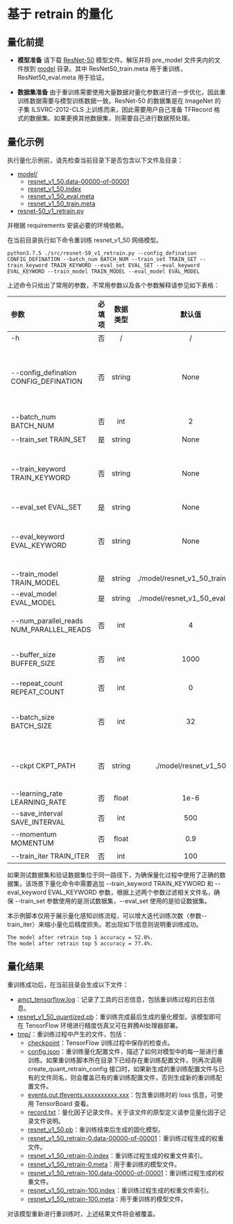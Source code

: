 # 基于 retrain 的量化

## 量化前提

+ **模型准备**
请下载
[ResNet-50](https://modelzoo-train-atc.obs.cn-north-4.myhuaweicloud.com/003_Atc_Models/AE/ATC%20Model/resnet-50_v1_retrain/pre_model.zip)
模型文件。解压并将 pre_model 文件夹内的文件放到 [model](./model/) 目录。其中
ResNet50_train.meta 用于重训练，ResNet50_eval.meta 用于验证。

+ **数据集准备**
由于重训练需要使用大量数据对量化参数进行进一步优化，因此重训练数据需要与模型训练数据一致。ResNet-50 的数据集是在 ImageNet 的子集 ILSVRC-2012-CLS 上训练而来，因此需要用户自己准备 TFRecord 格式的数据集。如果更换其他数据集，则需要自己进行数据预处理。

## 量化示例

执行量化示例前，请先检查当前目录下是否包含以下文件及目录：

+ [model/](./model/)
  + [resnet_v1_50.data-00000-of-00001](./model/resnet_v1_50.data-00000-of-00001)
  + [resnet_v1_50.index](./model/resnet_v1_50.index)
  + [resnet_v1_50_eval.meta](./model/resnet_v1_50_eval.meta)
  + [resnet_v1_50_train.meta](./model/resnet_v1_50_train.meta)
+ [resnet-50_v1_retrain.py](./src/resnet-50_v1_retrain.py)

并根据 requirements 安装必要的环境依赖。

在当前目录执行如下命令重训练 resnet_v1_50 网络模型。

```none
python3.7.5 ./src/resnet-50_v1_retrain.py --config_defination CONFIG_DEFINATION --batch_num BATCH_NUM --train_set TRAIN_SET --train_keyword TRAIN_KEYWORD --eval_set EVAL_SET --eval_keyword EVAL_KEYWORD --train_model TRAIN_MODEL --eval_model EVAL_MODEL
```

上述命令只给出了常用的参数，不常用参数以及各个参数解释请参见如下表格：

| 参数 | 必填项 | 数据类型 | 默认值 | 参数解释 |
| :-- | :-: | :-: | :-: | :-- |
| -h | 否 | / | / | 显示帮助信息。 |
| --config_defination CONFIG_DEFINATION | 否 | string | None | 量化的简易配置文件路径。可使用 './src/sample.cfg'，ResNet网络样例首尾层INT8，中间层INT4量化配置。|
| --batch_num BATCH_NUM | 否 | int| 2 | retrain 量化推理阶段的 batch 数。 |
| --train_set TRAIN_SET | 是 | string | None | 测试数据集路径。 |
| --train_keyword TRAIN_KEYWORD | 否 | string | None | 用于筛选训练集路径下包含该关键词的文件，若未定义，则默认训练集路径下所有文件作为训练集。 |
| --eval_set EVAL_SET | 是 | string | None | 验证数据集路径。 |
| --eval_keyword EVAL_KEYWORD | 否 | string | None | 用于筛选训练集路径下包含该关键词的文件，若未定义，则默认验证集路径下所有文件作为验证集。 |
| --train_model TRAIN_MODEL | 是 | string | ./model/resnet_v1_50_train.meta | 训练用模型路径。 |
| --eval_model EVAL_MODEL | 是 | string | ./model/resnet_v1_50_eval.meta | 验证模型路径。 |
| --num_parallel_reads NUM_PARALLEL_READS | 否 | int | 4 | 用于读取数据集的线程数，根据硬件运算能力酌情调整。 |
| --buffer_size BUFFER_SIZE | 否 | int | 1000 | 数据集乱序的缓存大小，根据内存空间酌情调整。 |
| --repeat_count REPEAT_COUNT | 否 | int | 0 | 数据集重复次数，若为0则无限循环。 |
| --batch_size BATCH_SIZE | 否 | int | 32 | TensorFlow 运行一次所使用的样本数量，根据内存或显存大小酌情调整。 |
| --ckpt CKPT_PATH | 否 | string | ./model/resnet_v1_50 | ResNet-50 V1 模型的官方权重 checkpoint 文件路径。 |
| --learning_rate LEARNING_RATE | 否 | float | 1e-6 | 学习率。 |
| --save_interval SAVE_INTERVAL | 否 | int | 500 | 重训练保存间隔。 |
| --momentum MOMENTUM | 否 | float | 0.9 | RMSPropOptimizer优化器的动量。 |
| --train_iter TRAIN_ITER | 否 | int | 100 | 训练迭代次数。 |

如果测试数据集和验证数据集位于同一路径下，为确保量化过程中使用了正确的数据集，该场景下量化命令中需要追加 --train_keyword TRAIN_KEYWORD 和 --eval_keyword EVAL_KEYWORD 参数，根据上述两个参数过滤相关文件名，确保 --train_set 参数使用的是测试数据集，--eval_set 使用的是验证数据集。

本示例脚本仅用于展示量化感知训练流程，可以增大迭代训练次数（参数--train_iter）来缩小量化后精度损失。若出现如下信息则说明重训练成功。

```none
The model after retrain top 1 accuracy = 52.0%.
The model after retrain top 5 accuracy = 77.4%.
```

## 量化结果

重训练成功后，在当前目录会生成以下文件：

+ [amct_tensorflow.log](./amct_log/amct_tensorflow.log)：记录了工具的日志信息，包括重训练过程的日志信息。
+ [resnet_v1_50_quantized.pb](./results/resnet_v1_50_quantized.pb)：重训练完成最后生成的量化模型。该模型即可在 TensorFlow 环境进行精度仿真又可在昇腾AI处理器部署。
+ [tmp/](./tmp/)：重训练过程中产生的文件，包括：
  + [checkpoint](./tmp/checkpoint)：TensorFlow 训练过程中保存的检查点。
  + [config.json](./tmp/config.json)：重训练量化配置文件，描述了如何对模型中的每一层进行重训练。如果重训练脚本所在目录下已经存在重训练配置文件，则再次调用 create_quant_retrain_config 接口时，如果新生成的重训练配置文件与已有的文件同名，则会覆盖已有的重训练配置文件，否则生成新的重训练配置文件。
  + [events.out.tfevents.xxxxxxxxxx.xxx](./tmp/events.out.tfevents.xxxxxxxxxx.xxx)：包含重训练时的 loss 信息，可使用 TensorBoard 查看。
  + [record.txt](./tmp/record.txt)：量化因子记录文件。关于该文件的原型定义请参见量化因子记录文件说明。
  + [resnet_v1_50.pb](./tmp/resnet_v1_50.pb)：重训练结束后生成的固化模型。
  + [resnet_v1_50_retrain-0.data-00000-of-00001](./tmp/resnet_v1_50_retrain-0.data-00000-of-00001)：重训练过程生成的权重文件。
  + [resnet_v1_50_retrain-0.index](./tmp/resnet_v1_50_retrain-0.index)：重训练过程生成的权重文件索引。
  + [resnet_v1_50_retrain-0.meta](./tmp/resnet_v1_50_retrain-0.meta)：用于重训练的模型文件。
  + [resnet_v1_50_retrain-100.data-00000-of-00001](./tmp/resnet_v1_50_retrain-1.data-00000-of-00001)：重训练过程生成的权重文件。
  + [resnet_v1_50_retrain-100.index](./tmp/resnet_v1_50_retrain-1.index)：重训练过程生成的权重文件索引。
  + [resnet_v1_50_retrain-100.meta](./tmp/resnet_v1_50_retrain-1.meta)：用于重训练的模型文件。

对该模型重新进行重训练时，上述结果文件将会被覆盖。
